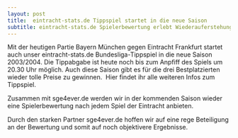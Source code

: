 ```yaml
---
layout: post
title:  eintracht-stats.de Tippspiel startet in die neue Saison
subtitle: eintracht-stats.de Spielerbewertung erlebt Wiederauferstehung
---
```


Mit der heutigen Partie Bayern München gegen Eintracht Frankfurt startet auch unser eintracht-stats.de Bundesliga-Tippspiel in die neue Saison 2003/2004. Die Tippabgabe ist heute noch bis zum Anpfiff des Spiels um 20.30 Uhr möglich. Auch diese Saison gibt es für die drei Bestplatzierten wieder tolle Preise zu gewinnen.  Hier findet ihr alle weiteren Infos zum Tippspiel.

Zusammen mit sge4ever.de werden wir in der kommenden Saison wieder eine Spielerbewertung nach jedem Spiel der Eintracht anbieten.

Durch den starken Partner sge4ever.de hoffen wir auf eine rege Beteiligung an der Bewertung und somit auf noch objektivere Ergebnisse.
